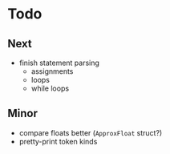 # Todo

## Next

- finish statement parsing
  - assignments
  - loops
  - while loops

## Minor

- compare floats better (`ApproxFloat` struct?)
- pretty-print token kinds

